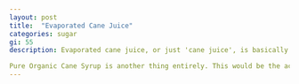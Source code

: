 ```yaml
---
layout: post
title:  "Evaporated Cane Juice"
categories: sugar
gi: 55
description: Evaporated cane juice, or just 'cane juice', is basically refined white sugar but has a little more molasses in it which adds the brown coloring. Refined white sugar goes through one more process to make it white. It has a small amount of nutritional value compared to white sugar but not enough to say it has nutritional value.

Pure Organic Cane Syrup is another thing entirely. This would be the actual juice from the sugar cane stalk, which is a grass. It is only 15% sugar and is full of calcium, chromium, cobalt, copper, magnesium, manganese, phosphorous, potassium, zinc, Vitamins A, C, B1, B2, B3, B5, &amp; B6. Because it's a plant it has a high concentration of phytonutrients, antioxidants, proteins and soluble fiber. This is not a product that is cooked with in the United States.
---
```


